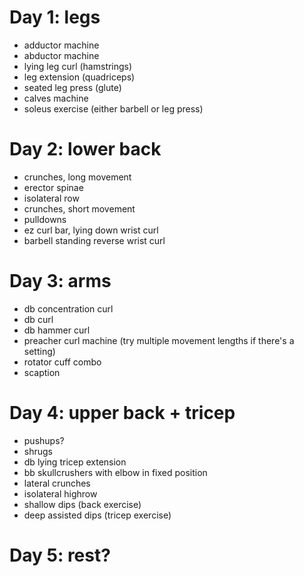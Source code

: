 # Day 1: legs
* adductor machine
* abductor machine
* lying leg curl (hamstrings)
* leg extension (quadriceps)
* seated leg press (glute)
* calves machine
* soleus exercise (either barbell or leg press)

# Day 2: lower back
* crunches, long movement
* erector spinae
* isolateral row
* crunches, short movement
* pulldowns
* ez curl bar, lying down wrist curl
* barbell standing reverse wrist curl

# Day 3: arms
* db concentration curl
* db curl
* db hammer curl
* preacher curl machine (try multiple movement lengths if there's a setting)
* rotator cuff combo
* scaption

# Day 4: upper back + tricep
* pushups?
* shrugs
* db lying tricep extension
* bb skullcrushers with elbow in fixed position
* lateral crunches
* isolateral highrow
* shallow dips (back exercise)
* deep assisted dips (tricep exercise)

# Day 5: rest?
